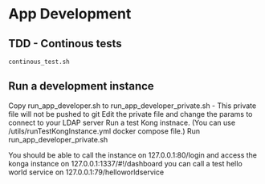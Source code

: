 # App Development

## TDD - Continous tests

````
continous_test.sh
````

## Run a development instance

Copy run_app_developer.sh to run_app_developer_private.sh - This private file will not be pushed to git
Edit the private file and change the params to connect to your LDAP server
Run a test Kong instnace. (You can use /utils/runTestKongInstance.yml docker compose file.)
Run run_app_developer_private.sh

You should be able to call the instance on 127.0.0.1:80/login
and access the konga instance on 127.0.0.1:1337/#!/dashboard
you can call a test hello world service on 127.0.0.1:79/helloworldservice
